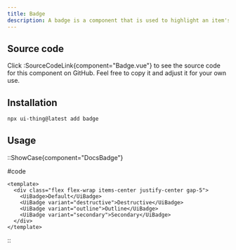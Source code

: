 ```yaml
---
title: Badge
description: A badge is a component that is used to highlight an item's status for quick recognition.
---
```


## Source code

Click :SourceCodeLink{component="Badge.vue"} to see the source code for this component on GitHub. Feel free to copy it and adjust it for your own use.

## Installation

```bash
npx ui-thing@latest add badge
```

## Usage

::ShowCase{component="DocsBadge"}

#code

```vue [DocsBadge.vue]
<template>
  <div class="flex flex-wrap items-center justify-center gap-5">
    <UiBadge>Default</UiBadge>
    <UiBadge variant="destructive">Destructive</UiBadge>
    <UiBadge variant="outline">Outline</UiBadge>
    <UiBadge variant="secondary">Secondary</UiBadge>
  </div>
</template>
```

::

